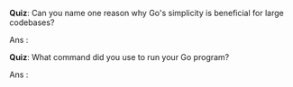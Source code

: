 **Quiz**: Can you name one reason why Go's simplicity is beneficial for large codebases?

Ans : 


**Quiz**: What command did you use to run your Go program?

Ans :